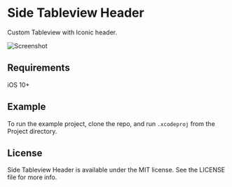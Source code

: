 # Side Tableview Header


Custom Tableview with Iconic header.

![Screenshot](https://github.com/amr-abdelfattah/iOS-OptionMenu/blob/v2.0.1/ScreenShots/demo.gif)


## Requirements
iOS 10+

## Example

To run the example project, clone the repo, and run `.xcodeproj` from the Project directory.

## License

Side Tableview Header is available under the MIT license. See the LICENSE file for more info.
